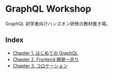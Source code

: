 # GraphQL Workshop

GraphQL 初学者向けハンズオン研修の教材置き場。

## Index

- [Chapter 1. はじめての GraphQL](chapters/01_what_gql.md)
- [Chapter 2. Frontend 開発一巡り](chapters/02_frontend_dev.md)
- [Chapter 3. コロケーション](chapters/03_colocation.md)
